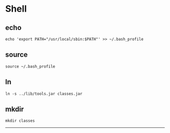 Shell
=====


echo
----
    echo 'export PATH="/usr/local/sbin:$PATH"' >> ~/.bash_profile

source
------
    source ~/.bash_profile

ln
---
    ln -s ../lib/tools.jar classes.jar

mkdir
-----
    mkdir classes


----


























